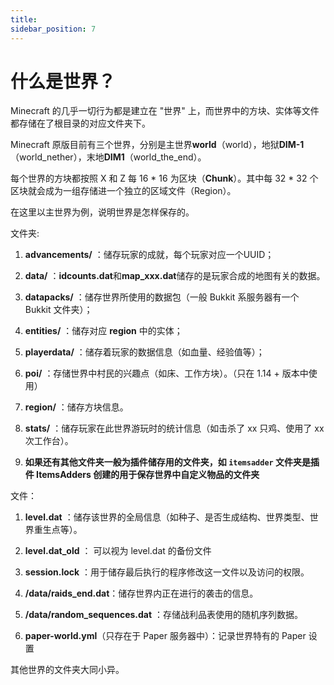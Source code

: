 ```yaml
---
title: 
sidebar_position: 7
---
```


# 什么是世界？

Minecraft 的几乎一切行为都是建立在 "世界" 上，而世界中的方块、实体等文件都存储在了根目录的对应文件夹下。

Minecraft 原版目前有三个世界，分别是主世界**world**（world），地狱**DIM-1**（world_nether），末地**DIM1**（world_the_end）。

每个世界的方块都按照 X 和 Z 每 16 * 16 为区块（**Chunk**）。其中每 32 * 32 个区块就会成为一组存储进一个独立的区域文件（Region）。

在这里以主世界为例，说明世界是怎样保存的。

文件夹:

1. **advancements/** ：储存玩家的成就，每个玩家对应一个UUID；

2. **data/** ：**idcounts.dat**和**map_xxx.dat**储存的是玩家合成的地图有关的数据。

3. **datapacks/** ：储存世界所使用的数据包（一般 Bukkit 系服务器有一个 Bukkit 文件夹）；

4. **entities/** ：储存对应 **region** 中的实体；

5. **playerdata/** ：储存着玩家的数据信息（如血量、经验值等）；

6. **poi/** ：存储世界中村民的兴趣点（如床、工作方块）。（只在 1.14 + 版本中使用）

7. **region/** ：储存方块信息。

8. **stats/** ：储存玩家在此世界游玩时的统计信息（如击杀了 xx 只鸡、使用了 xx 次工作台）。

9. **如果还有其他文件夹一般为插件储存用的文件夹，如 `itemsadder` 文件夹是插件 ItemsAdders 创建的用于保存世界中自定义物品的文件夹**

文件：

1. **level.dat** ：储存该世界的全局信息（如种子、是否生成结构、世界类型、世界重生点等）。

2. **level.dat_old** ： 可以视为 level.dat 的备份文件

3. **session.lock** ：用于储存最后执行的程序修改这一文件以及访问的权限。

4. **/data/raids_end.dat**：储存世界内正在进行的袭击的信息。

5. **/data/random_sequences.dat**	：存储战利品表使用的随机序列数据。

6. **paper-world.yml**（只存在于 Paper 服务器中）：记录世界特有的 Paper 设置

其他世界的文件夹大同小异。